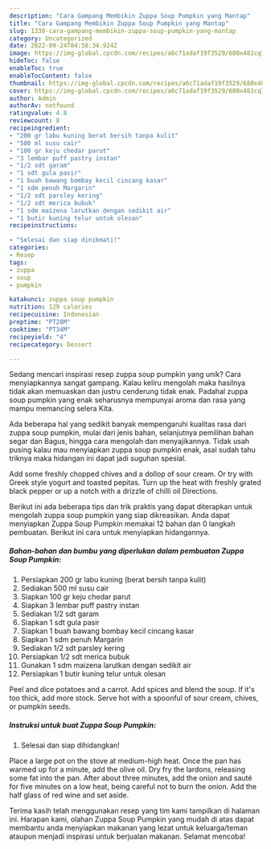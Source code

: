 ```yaml
---
description: "Cara Gampang Membikin Zuppa Soup Pumpkin yang Mantap"
title: "Cara Gampang Membikin Zuppa Soup Pumpkin yang Mantap"
slug: 1338-cara-gampang-membikin-zuppa-soup-pumpkin-yang-mantap
category: Uncategorized
date: 2022-09-24T04:58:34.924Z
image: https://img-global.cpcdn.com/recipes/a6c71adaf19f3529/680x482cq70/zuppa-soup-pumpkin-foto-resep-utama.jpg
hideToc: false
enableToc: true
enableTocContent: false
thumbnail: https://img-global.cpcdn.com/recipes/a6c71adaf19f3529/680x482cq70/zuppa-soup-pumpkin-foto-resep-utama.jpg
cover: https://img-global.cpcdn.com/recipes/a6c71adaf19f3529/680x482cq70/zuppa-soup-pumpkin-foto-resep-utama.jpg
author: Admin
authorAv: notfound
ratingvalue: 4.8
reviewcount: 8
recipeingredient:
- "200 gr labu kuning berat bersih tanpa kulit"
- "500 ml susu cair"
- "100 gr keju chedar parut"
- "3 lembar puff pastry instan"
- "1/2 sdt garam"
- "1 sdt gula pasir"
- "1 buah bawang bombay kecil cincang kasar"
- "1 sdm penuh Margarin"
- "1/2 sdt parsley kering"
- "1/2 sdt merica bubuk"
- "1 sdm maizena larutkan dengan sedikit air"
- "1 butir kuning telur untuk olesan"
recipeinstructions:

- "Selesai dan siap dinikmati!"
categories:
- Resep
tags:
- zuppa
- soup
- pumpkin

katakunci: zuppa soup pumpkin 
nutrition: 129 calories
recipecuisine: Indonesian
preptime: "PT28M"
cooktime: "PT34M"
recipeyield: "4"
recipecategory: Dessert

---
```





Sedang mencari inspirasi resep zuppa soup pumpkin yang unik? Cara menyiapkannya sangat gampang. Kalau keliru mengolah maka hasilnya tidak akan memuaskan dan justru cenderung tidak enak. Padahal zuppa soup pumpkin yang enak seharusnya mempunyai aroma dan rasa yang mampu memancing selera Kita.





Ada beberapa hal yang sedikit banyak mempengaruhi kualitas rasa dari zuppa soup pumpkin, mulai dari jenis bahan, selanjutnya pemilihan bahan segar dan Bagus, hingga cara mengolah dan menyajikannya. Tidak usah pusing kalau mau menyiapkan zuppa soup pumpkin enak,      asal sudah tahu triknya maka hidangan ini dapat jadi suguhan spesial.














Add some freshly chopped chives and a dollop of sour cream. Or try with Greek style yogurt and toasted pepitas. Turn up the heat with freshly grated black pepper or up a notch with a drizzle of chilli oil Directions.






Berikut ini ada beberapa tips dan trik praktis yang dapat diterapkan untuk mengolah zuppa soup pumpkin yang siap dikreasikan. Anda dapat menyiapkan Zuppa Soup Pumpkin memakai 12 bahan dan 0 langkah pembuatan. Berikut ini cara untuk menyiapkan hidangannya.

<!--inarticleads1-->

##### Bahan-bahan dan bumbu yang diperlukan dalam pembuatan Zuppa Soup Pumpkin:

1. Persiapkan 200 gr labu kuning (berat bersih tanpa kulit)
1. Sediakan 500 ml susu cair
1. Siapkan 100 gr keju chedar parut
1. Siapkan 3 lembar puff pastry instan
1. Sediakan 1/2 sdt garam
1. Siapkan 1 sdt gula pasir
1. Siapkan 1 buah bawang bombay kecil cincang kasar
1. Siapkan 1 sdm penuh Margarin
1. Sediakan 1/2 sdt parsley kering
1. Persiapkan 1/2 sdt merica bubuk
1. Gunakan 1 sdm maizena larutkan dengan sedikit air
1. Persiapkan 1 butir kuning telur untuk olesan


Peel and dice potatoes and a carrot. Add spices and blend the soup. If it&#39;s too thick, add more stock. Serve hot with a spoonful of sour cream, chives, or pumpkin seeds. 

<!--inarticleads2-->

##### Instruksi untuk buat Zuppa Soup Pumpkin:


1. Selesai dan siap dihidangkan!

Place a large pot on the stove at medium-high heat. Once the pan has warmed up for a minute, add the olive oil. Dry fry the lardons, releasing some fat into the pan. After about three minutes, add the onion and sauté for five minutes on a low heat, being careful not to burn the onion. Add the half glass of red wine and set aside. 

Terima kasih telah menggunakan resep yang tim kami tampilkan di halaman ini. Harapan kami, olahan Zuppa Soup Pumpkin yang mudah di atas dapat membantu anda menyiapkan makanan yang lezat untuk keluarga/teman ataupun menjadi inspirasi untuk berjualan makanan. Selamat mencoba!

